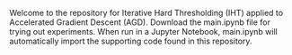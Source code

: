 Welcome to the repository for Iterative Hard Thresholding (IHT) applied to Accelerated Gradient Descent (AGD). Download the main.ipynb file for trying out experiments. When run in a Jupyter Notebook, main.ipynb will automatically import the supporting code found in this repository.
